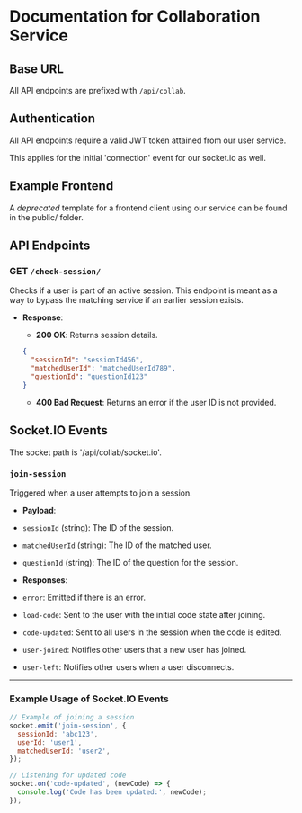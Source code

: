 # Documentation for Collaboration Service

## Base URL

All API endpoints are prefixed with `/api/collab`.

## Authentication 

All API endpoints require a valid JWT token attained from our user service.

This applies for the initial 'connection' event for our socket.io as well.

## Example Frontend

A *deprecated* template for a frontend client using our service can be found in the public/ folder.

## API Endpoints

### GET `/check-session/`

Checks if a user is part of an active session. This endpoint is meant as a way to bypass the matching service if an earlier session exists.

- **Response**:

  - **200 OK**: Returns session details.

  ```json
  {
    "sessionId": "sessionId456",
    "matchedUserId": "matchedUserId789",
    "questionId": "questionId123"
  }
  ```

  - **400 Bad Request**: Returns an error if the user ID is not provided.


## Socket.IO Events

The socket path is '/api/collab/socket.io'.

### `join-session`

Triggered when a user attempts to join a session.

- **Payload**:
- `sessionId` (string): The ID of the session.
- `matchedUserId` (string): The ID of the matched user.
- `questionId` (string): The ID of the question for the session.

- **Responses**:
- `error`: Emitted if there is an error.
- `load-code`: Sent to the user with the initial code state after joining.
- `code-updated`: Sent to all users in the session when the code is edited.
- `user-joined`: Notifies other users that a new user has joined.
- `user-left`: Notifies other users when a user disconnects.

---

### Example Usage of Socket.IO Events

```javascript
// Example of joining a session
socket.emit('join-session', {
  sessionId: 'abc123',
  userId: 'user1',
  matchedUserId: 'user2',
});

// Listening for updated code
socket.on('code-updated', (newCode) => {
  console.log('Code has been updated:', newCode);
});
```
